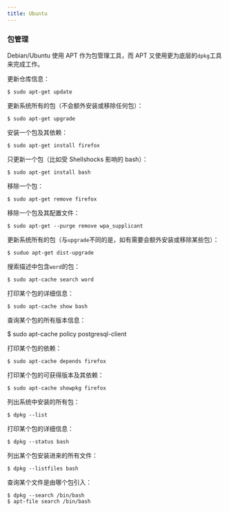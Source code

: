 ```yaml
---
title: Ubuntu
---
```



### 包管理

Debian/Ubuntu 使用 APT 作为包管理工具，而 APT 又使用更为底层的`dpkg`工具来完成工作。

更新仓库信息：

	$ sudo apt-get update

更新系统所有的包（不会额外安装或移除任何包）：

	$ sudo apt-get upgrade

安装一个包及其依赖：

	$ sudo apt-get install firefox

只更新一个包（比如受 Shellshocks 影响的 bash）：

	$ sudo apt-get install bash

移除一个包：

	$ sudo apt-get remove firefox

移除一个包及其配置文件：

	$ sudo apt-get --purge remove wpa_supplicant

更新系统所有的包（与`upgrade`不同的是，如有需要会额外安装或移除某些包）：

	$ suduo apt-get dist-upgrade

搜索描述中包含`word`的包：

	$ sudo apt-cache search word

打印某个包的详细信息：

	$ sudo apt-cache show bash

查询某个包的所有版本信息：

  $ sudo apt-cache policy postgresql-client

打印某个包的依赖：

	$ sudo apt-cache depends firefox

打印某个包的可获得版本及其依赖：

	$ sudo apt-cache showpkg firefox

列出系统中安装的所有包：

	$ dpkg --list

打印某个包的详细信息：

	$ dpkg --status bash

列出某个包安装进来的所有文件：

	$ dpkg --listfiles bash

查询某个文件是由哪个包引入：

	$ dpkg --search /bin/bash
	$ apt-file search /bin/bash

